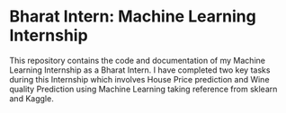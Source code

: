 # Bharat Intern: Machine Learning Internship
This repository contains the code and documentation of my Machine Learning Internship as a Bharat Intern. I have completed two key tasks during this Internship which involves House Price prediction and Wine quality Prediction using Machine Learning taking reference from sklearn and Kaggle.
